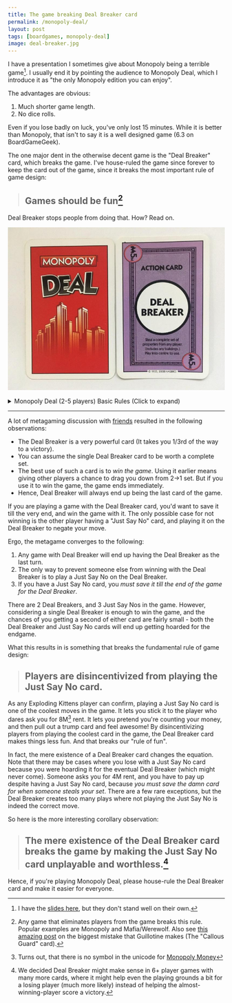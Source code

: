 ```yaml
---
title: The game breaking Deal Breaker card
permalink: /monopoly-deal/
layout: post
tags: [boardgames, monopoly-deal]
image: deal-breaker.jpg
---
```


I have a presentation I sometimes give about Monopoly being a terrible game[^1].
I usually end it by pointing the audience to Monopoly Deal, which I introduce it as
"the only Monopoly edition you can enjoy".

The advantages are obvious:

1. Much shorter game length.
2. No dice rolls.

Even if you lose badly on luck, you've only lost 15 minutes. While it is better than Monopoly, that isn't to say it is a well designed game (6.3 on BoardGameGeek).

The one major dent in the otherwise decent game is the "Deal Breaker" card, which breaks the game. I've house-ruled the game
since forever to keep the card out of the game, since it breaks the most important rule of game design:

> ## Games should be fun[^9]

Deal Breaker stops people from doing that. How? Read on.

![](/img/deal-breaker.jpg)

<details>
<summary> Monopoly Deal (2-5 players) Basic Rules (Click to expand)</summary>
The objective of the game is to get 3 sets of properties in distinct colors. The first player to 3 sets wins the game. There are some action cards, which let you get money/properties from other players. Important action cards, relevant for this post:
<ul>
<li>The <strong>Deal Breaker</strong> card lets you "steal" a complete set from another player.</li>
<li>The <strong>Just Say No</strong> card lets you say no to any action that any player takes against you. It is the only way to counter a Deal Breaker card.</li>
</ul>

<img src="/img/just-say-no.jpg" alt="Just say no card in Monopoly deal">

<a href="https://youtu.be/Gc0XrTjmCV8">Here's a short 3 minute video</a> if you'd like to learn the complete rules.
</details>

<hr/>

A lot of metagaming discussion with [friends](#link-somewhere-nice) resulted in the following observations:

- The Deal Breaker is a very powerful card (It takes you 1/3rd of the way to a victory).
- You can assume the single Deal Breaker card to be worth a complete set.
- The best use of such a card is to *win the game*. Using it earlier means giving other players a chance to drag you down from 2->1 set. But if you use it to win the game, the game ends immediately.
- Hence, Deal Breaker will always end up being the last card of the game.

If you are playing a game with the Deal Breaker card, you'd want to save it till the very end, and win the game with it. The only possible case for not winning is the other player having a "Just Say No" card, and playing it on the Deal Breaker to negate your move.

Ergo, the metagame converges to the following:

1. Any game with Deal Breaker will end up having the Deal Breaker as the last turn.
2. The only way to prevent someone else from winning with the Deal Breaker is to play a Just Say No on the Deal Breaker.
3. If you have a Just Say No card, you *must save it till the end of the game for the Deal Breaker*.

There are 2 Deal Breakers, and 3 Just Say Nos in the game. However, considering a single Deal Breaker is enough to win the game, and the chances of you getting a second of either card are fairly small - both the Deal Breaker and Just Say No cards will end up getting hoarded for the endgame.

What this results in is something that breaks the fundamental rule of game design:

> ## Players are disincentivized from playing the Just Say No card.

As any Exploding Kittens player can confirm, playing a Just Say No card is one of the coolest moves in the game. It lets you stick it to the player who dares ask you for 8M[^7] rent. It lets you pretend you're counting your money, and then pull out a trump card and feel awesome! By disincentivizing players from playing the coolest card in the game, the Deal Breaker card makes things less fun. And that breaks our "rule of fun".

In fact, the mere existence of a Deal Breaker card changes the equation. Note that there may be cases where you lose with a Just Say No card because you were hoarding it for the eventual Deal Breaker (which might never come). Someone asks you for 4M rent, and you have to pay up despite having a Just Say No card, because _you must save the damn card for when someone steals your set_. There are a few rare exceptions, but the Deal Breaker creates too many plays where not playing the Just Say No is indeed the correct move.

So here is the more interesting corollary observation:

>##  The mere existence of the Deal Breaker card breaks the game by making the Just Say No card unplayable and worthless.[^2]

Hence, if you're playing Monopoly Deal, please house-rule the Deal Breaker card and make it easier for everyone.

[^9]: Any game that eliminates players from the game breaks this rule. Popular examples are Monopoly and Mafia/Werewolf. Also see [this amazing post](https://danielsolisblog.blogspot.com/2015/07/one-thing-to-avoid-in-game-design.html) on the biggest mistake that Guillotine makes (The "Callous Guard" card).
[^1]: I have the [slides here](https://slides.com/captn3m0/monopoly), but they don't stand well on their own.
[^7]: Turns out, that there is no symbol in the unicode for [Monopoly Money](https://boardgames.stackexchange.com/questions/23909/what-is-the-monopoly-m-symbol-called)
[^2]: We decided Deal Breaker might make sense in 6+ player games with many more cards, where it might help even the playing grounds a bit for a losing player (much more likely) instead of helping the almost-winning-player score a victory.
